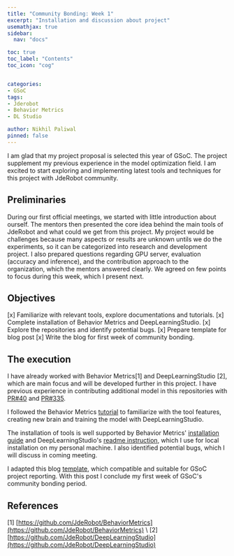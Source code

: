 ```yaml
---
title: "Community Bonding: Week 1"
excerpt: "Installation and discussion about project"
usemathjax: true
sidebar:
  nav: "docs"

toc: true
toc_label: "Contents"
toc_icon: "cog"


categories:
- GSoC
tags:
- Jderobot
- Behavior Metrics
- DL Studio

author: Nikhil Paliwal
pinned: false
---
```


I am glad that my project proposal is selected this year of GSoC. The project supplement my previous experience in the model optimization field. I am excited to start exploring and implementing latest tools and techniques for this project with JdeRobot community.

## Preliminaries

During our first official meetings, we started with little introduction about ourself. The mentors then presented the core idea behind the main tools of JdeRobot and what could we get from this project. My project would be challenges because many aspects or results are unknown untils we do the experiments, so it can be categorized into research and development project. I also prepared questions regarding GPU server, evaluation (accuracy and inference), and the contribution approach to the organization, which the mentors answered clearly. We agreed on few points to focus during this week, which I present next.

## Objectives

[x] Familiarize with relevant tools, explore documentations and tutorials.
[x] Complete installation of Behavior Metrics and DeepLearningStudio.
[x] Explore the repositories and identify potential bugs.
[x] Prepare template for blog post
[x] Write the blog for first week of community bonding.


## The execution

I have already worked with Behavior Metrics[1] and DeepLearningStudio [2], which are main focus and will be developed further in this project. I have previous experience in contributing additional model in this repositories with [PR#40](https://github.com/JdeRobot/DeepLearningStudio/pull/40) and [PR#335](https://github.com/JdeRobot/BehaviorMetrics/pull/335). 

I followed the Behavior Metrics [tutorial](https://jderobot.github.io/BehaviorMetrics/quick_start/tutorial) to familiarize with the tool features, creating new brain and training the model with DeepLearningStudio.

The installation of tools is well supported by Behavior Metrics' [installation guide](https://jderobot.github.io/BehaviorMetrics/install/) and DeepLearningStudio's [readme instruction](https://github.com/JdeRobot/DeepLearningStudio), which I use for local installation on my personal machine. I also identified potential bugs, which I will discuss in coming meeting.

I adapted this blog [template](https://github.com/TheRoboticsClub/gsoc2021-Utkarsh_Mishra/tree/gh-pages), which compatible and suitable for GSoC project reporting. With this post I conclude my first week of GSoC's community bonding period.

## References

[1] [https://github.com/JdeRobot/BehaviorMetrics](https://github.com/JdeRobot/BehaviorMetrics) \\
[2] [https://github.com/JdeRobot/DeepLearningStudio](https://github.com/JdeRobot/DeepLearningStudio)